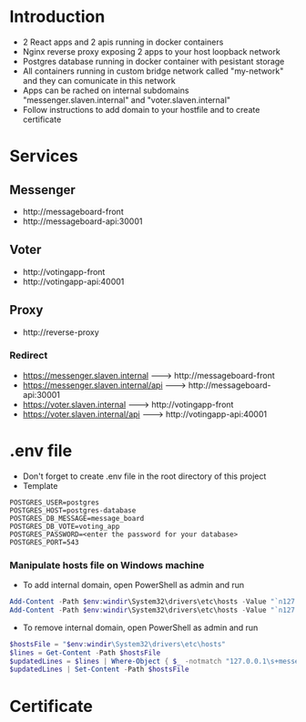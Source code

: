 # Introduction
- 2 React apps and 2 apis running in docker containers
- Nginx reverse proxy exposing 2 apps to your host loopback network
- Postgres database running in docker container with pesistant storage
- All containers running in custom bridge network called "my-network" and they can comunicate in this network
- Apps can be rached on internal subdomains "messenger.slaven.internal" and "voter.slaven.internal"
- Follow instructions to add domain to your hostfile and to create certificate

# Services

## Messenger
- http://messageboard-front
- http://messageboard-api:30001

## Voter
- http://votingapp-front
- http://votingapp-api:40001

## Proxy
- http://reverse-proxy

### Redirect

- https://messenger.slaven.internal ---> http://messageboard-front
- https://messenger.slaven.internal/api ---> http://messageboard-api:30001
- https://voter.slaven.internal ---> http://votingapp-front
- https://voter.slaven.internal/api ---> http://votingapp-api:40001

# .env file

- Don't forget to create .env file in the root directory of this project
- Template

```
POSTGRES_USER=postgres
POSTGRES_HOST=postgres-database
POSTGRES_DB_MESSAGE=message_board
POSTGRES_DB_VOTE=voting_app
POSTGRES_PASSWORD=<enter the password for your database>
POSTGRES_PORT=543
```

### Manipulate hosts file on Windows machine

- To add internal domain, open PowerShell as admin and run

```Powershell
Add-Content -Path $env:windir\System32\drivers\etc\hosts -Value "`n127.0.0.1`tmessenger.slaven.internal" -Force
Add-Content -Path $env:windir\System32\drivers\etc\hosts -Value "`n127.0.0.1`tvoter.slaven.internal"
```

- To remove internal domain, open PowerShell as admin and run

```Powershell
$hostsFile = "$env:windir\System32\drivers\etc\hosts"
$lines = Get-Content -Path $hostsFile
$updatedLines = $lines | Where-Object { $_ -notmatch "127.0.0.1\s+messenger.slaven.internal" -and $_ -notmatch "127.0.0.1\s+voter.slaven.internal" }
$updatedLines | Set-Content -Path $hostsFile
```



# Certificate

